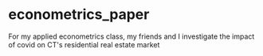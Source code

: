 # econometrics_paper
For my applied econometrics class, my friends and I investigate the impact of covid on CT's residential real estate market
